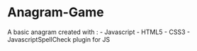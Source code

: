 # Anagram-Game
A basic anagram  created with : - Javascript - HTML5  - CSS3 - JavascriptSpellCheck plugin for JS
